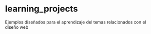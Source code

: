 # learning_projects
Ejemplos diseñados para el aprendizaje del temas relacionados con el diseño web
